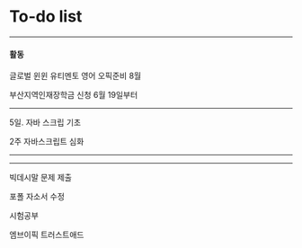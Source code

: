 # To-do list

----------------
#### 활동

글로벌 윈윈
유티멘토
영어 오픽준비 8월

부산지역인재장학금 신청 6월 19일부터


-----

5일.
자바 스크립 기초

2주 
자바스크립트 심화

------------



-----

빅데시말 문제 제출


포폴 자소서 수정


시험공부

엠브이픽
트러스트애드




